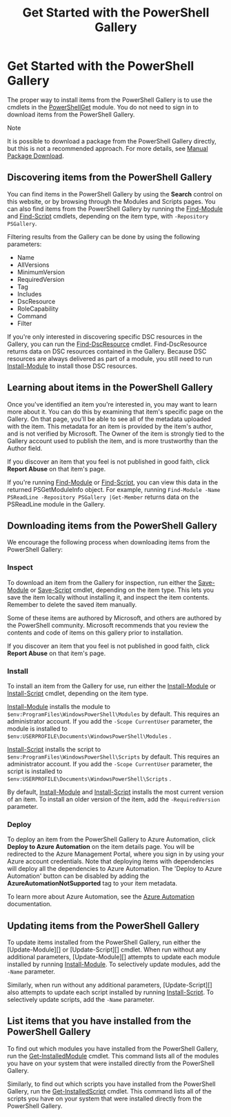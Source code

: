﻿---
ms.date:  06/12/2017
contributor:  JKeithB
keywords:  gallery,powershell,cmdlet,psgallery
title:  Get Started with the PowerShell Gallery
---
# Get Started with the PowerShell Gallery

The proper way to install items from the PowerShell Gallery is to use the cmdlets in the [PowerShellGet](/powershell/module/powershellget) module. You do not need to sign in to download items from the PowerShell Gallery.

> [!NOTE]
> It is possible to download a package from the PowerShell Gallery directly, but this is not a recommended approach. 
> For more details, see [Manual Package Download](https://msdn.microsoft.com/en-us/powershell/gallery/psgallery/how-to/working-with-items/manual-download.md).  


## Discovering items from the PowerShell Gallery

You can find items in the PowerShell Gallery by using the **Search** control on this website, or by
browsing through the Modules and Scripts pages. You can also find items from the PowerShell Gallery
by running the [Find-Module][] and [Find-Script][] cmdlets, depending on the item type, with
`-Repository PSGallery`.

Filtering results from the Gallery can be done by using the following parameters:

- Name
- AllVersions
- MinimumVersion
- RequiredVersion
- Tag
- Includes
- DscResource
- RoleCapability
- Command
- Filter

If you're only interested in discovering specific DSC resources in the Gallery, you can run the
[Find-DscResource] cmdlet. Find-DscResource returns data on DSC resources contained in the Gallery.
Because DSC resources are always delivered as part of a module, you still need to run
[Install-Module][] to install those DSC resources.

## Learning about items in the PowerShell Gallery

Once you've identified an item you're interested in, you may want to learn more about it. You can
do this by examining that item's specific page on the Gallery. On that page, you'll be able to see
all of the metadata uploaded with the item. This metadata for an item is provided by the item's
author, and is not verified by Microsoft. The Owner of the item is strongly tied to the Gallery
account used to publish the item, and is more trustworthy than the Author field.

If you discover an item that you feel is not published in good faith, click **Report Abuse** on
that item's page.

If you're running [Find-Module][] or [Find-Script][], you can view this data in the returned
PSGetModuleInfo object. For example, running
`Find-Module -Name PSReadLine -Repository PSGallery |Get-Member`
returns data on the PSReadLine module in the Gallery.

## Downloading items from the PowerShell Gallery

We encourage the following process when downloading items from the PowerShell Gallery:

### Inspect

To download an item from the Gallery for inspection, run either the [Save-Module][] or
[Save-Script][] cmdlet, depending on the item type. This lets you save the item locally without
installing it, and inspect the item contents. Remember to delete the saved item manually.

Some of these items are authored by Microsoft, and others are authored by the PowerShell community.
Microsoft recommends that you review the contents and code of items on this gallery prior to
installation.

If you discover an item that you feel is not published in good faith, click **Report Abuse** on
that item's page.

### Install

To install an item from the Gallery for use, run either the [Install-Module][] or
[Install-Script][] cmdlet, depending on the item type.

[Install-Module][] installs the module to `$env:ProgramFiles\WindowsPowerShell\Modules` by default.
This requires an administrator account. If you add the `-Scope CurrentUser` parameter, the module
is installed to `$env:USERPROFILE\Documents\WindowsPowerShell\Modules` .

[Install-Script][] installs the script to `$env:ProgramFiles\WindowsPowerShell\Scripts` by default.
This requires an administrator account. If you add the `-Scope CurrentUser` parameter, the script
is installed to `$env:USERPROFILE\Documents\WindowsPowerShell\Scripts` .

By default, [Install-Module][] and [Install-Script][] installs the most current version of an item.
To install an older version of the item, add the `-RequiredVersion` parameter.

### Deploy

To deploy an item from the PowerShell Gallery to Azure Automation, click **Deploy to Azure
Automation** on the item details page. You will be redirected to the Azure Management Portal, where
you sign in by using your Azure account credentials. Note that deploying items with dependencies
will deploy all the dependencies to Azure Automation. The 'Deploy to Azure Automation' button can
be disabled by adding the **AzureAutomationNotSupported** tag to your item metadata.

To learn more about Azure Automation, see the [Azure Automation](/azure/automation) documentation.

## Updating items from the PowerShell Gallery

To update items installed from the PowerShell Gallery, run either the [Update-Module][] or
[Update-Script][] cmdlet. When run without any additional parameters, [Update-Module][] attempts to
update each module installed by running [Install-Module][]. To selectively update modules, add the
`-Name` parameter.

Similarly, when run without any additional parameters, [Update-Script][] also attempts to update
each script installed by running [Install-Script][]. To selectively update scripts, add the `-Name`
parameter.

## List items that you have installed from the PowerShell Gallery

To find out which modules you have installed from the PowerShell Gallery, run the
[Get-InstalledModule][] cmdlet. This command lists all of the modules you have on your system that
were installed directly from the PowerShell Gallery.

Similarly, to find out which scripts you have installed from the PowerShell Gallery, run the
[Get-InstalledScript][] cmdlet. This command lists all of the scripts you have on your system that
were installed directly from the PowerShell Gallery.

[Find-DscResource]: /powershell/module/powershellget/Find-DscResource
[Find-Module]: /powershell/module/powershellget/Find-Module
[Find-Script]: /powershell/module/powershellget/Find-Script
[Get-InstalledModule]: /powershell/module/powershellget/Get-InstalledModule
[Get-InstalledScript]: /powershell/module/powershellget/Get-InstalledScript
[Install-Module]: /powershell/module/powershellget/Install-Module
[Install-Script]: /powershell/module/powershellget/Install-Script
[Publish-Module]: /powershell/module/powershellget/Publish-Module
[Publish-Script]: /powershell/module/powershellget/Publish-Script
[Register-PSRepository]: /powershell/module/powershellget/Register-Repository
[Save-Module]: /powershell/module/powershellget/Save-Module
[Save-Script]: /powershell/module/powershellget/Save-Script